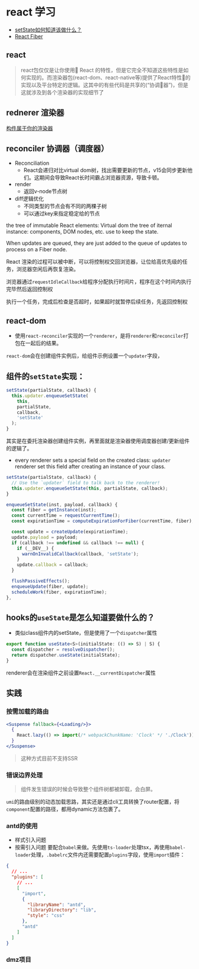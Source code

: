 # react 学习
* [setState如何知道该做什么？](https://overreacted.io/zh-hans/how-does-setstate-know-what-to-do/)
* [React Fiber](https://juejin.im/post/5dadc6045188255a270a0f85#heading-0)
## react
>react包仅仅是让你使用 React 的特性，但是它完全不知道这些特性是如何实现的。而渲染器包(react-dom、react-native等)提供了React特性的实现以及平台特定的逻辑。这其中的有些代码是共享的(“协调器”)，但是这就涉及到各个渲染器的实现细节了

## rednerer 渲染器
[构件属于你的渲染器](https://github.com/facebook/react/blob/master/packages/react-reconciler/README.md#practical-examples)

## reconciler 协调器（调度器）
* Reconciliation
  * React会递归对比virtual dom树，找出需要更新的节点，v15会同步更新他们。这期间会导致React长时间霸占浏览器资源，导致卡顿。
* render
  * 返回v-node节点树
* diff逻辑优化
  * 不同类型的节点会有不同的两棵子树
  * 可以通过key来指定稳定给的节点

the tree of immutable React elements: Virtual dom
the tree of iternal instance: components, DOM nodes, etc. use to keep the state.

When updates are queued, they are just added to the queue of updates to process on a Fiber node.

React 渲染的过程可以被中断，可以将控制权交回浏览器，让位给高优先级的任务，浏览器空闲后再恢复渲染。

浏览器通过`requestIdleCallback`给程序分配执行时间片，程序在这个时间内执行完毕然后返回控制权

执行一个任务，完成后检查是否超时，如果超时就暂停后续任务，先返回控制权


## react-dom
* 使用`react-reconciler`实现的一个`renderer`，是将`renderer`和`reconciler`打包在一起后的结果。

`react-dom`会在创建组件实例后，给组件示例设置一个`updater`字段，

## 组件的`setState`实现：
```js
setState(partialState, callback) {
  this.updater.enqueueSetState(
    this,
    partialState,
    callback,
    'setState'
  );
}
```
其实是在委托渲染器创建组件实例，再里面就是渲染器使用调度器创建/更新组件的逻辑了。

* every renderer sets a special field on the created class: `updater`
renderer set this field after creating an instance of your class.

```js
setState(partialState, callback) {
  // Use the `updater` field to talk back to the renderer!
  this.updater.enqueueSetState(this, partialState, callback);
}
```
```js
enqueueSetState(inst, payload, callback) {
  const fiber = getInstance(inst);
  const currentTime = requestCurrentTime();
  const expirationTime = computeExpirationForFiber(currentTime, fiber);

  const update = createUpdate(expirationTime);
  update.payload = payload;
  if (callback !== undefined && callback !== null) {
    if (__DEV__) {
      warnOnInvalidCallback(callback, 'setState');
    }
    update.callback = callback;
  }

  flushPassiveEffects();
  enqueueUpdate(fiber, update);
  scheduleWork(fiber, expirationTime);
},
```


## hooks的`useState`是怎么知道要做什么的？
* 类似class组件内的setState，但是使用了一个`dispatcher`属性

```ts
export function useState<S>(initialState: (() => S) | S) {
  const dispatcher = resolveDispatcher();
  return dispatcher.useState(initialState);
}
```
renderer会在渲染组件之前设置`React.__currentDispatcher`属性



## 实践

### 按需加载的路由
```jsx
<Suspense fallback={<Loading/>}>
  {
    React.lazy(() => import(/* webpackChunkName: 'Clock' */ './Clock'))
  }
</Suspense>
```
> 这种方式目前不支持SSR

### 错误边界处理
> 组件发生错误的时候会导致整个组件树都被卸载，会白屏。

`umi`的路由级别的动态加载思路，其实还是通过cli工具转换了router配置，将`component`配置的路径，都用dynamic方法包裹了。

### antd的使用
* 样式引入问题
* 按需引入问题
要配合`babel`来做。先使用`ts-loader`处理tsx，再使用`babel-loader`处理，`.babelrc`文件内还需要配置`plugins`字段，使用`import`插件：
```json
{
  // ...
  "plugins": [
    // ...
    [
      "import",
      {
        "libraryName": "antd",
        "libraryDirectory": "lib",
        "style": "css"
      },
      "antd"
    ]
  ]
}

```

### dmz项目
